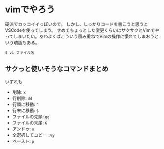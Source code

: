 # vimでやろう

硬派でカッコイイっぽいので。
しかし、しっかりコードを書こうと思うとVSCodeを使ってしまう。
せめてちょっとした変更くらいはサクサクとVimでやってしまいたい。あわよくばこういう積み重ねでVimの操作に慣れてしまおうという魂胆もある。

```terminal
$ vi ファイル名
```

## サクっと使いそうなコマンドまとめ

いずれも

- 削除: `x`
- 行削除: `dd`
- 行頭に移動: `^`
- 行末に移動: `$`
- ファイルの先頭: `gg`
- ファイルの末尾: `G`
- アンドゥ: `u`
- 全選択してコピー `:%y`
- ペースト: `p`

